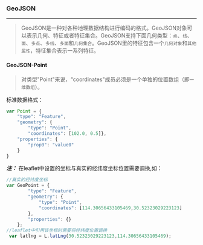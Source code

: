 ### GeoJSON
------
> GeoJSON是一种对各种地理数据结构进行编码的格式。GeoJSON对象可以表示几何、特征或者特征集合。GeoJSON支持下面几何类型：`点`、`线`、`面`、`多点`、`多线`、`多面`和`几何集合`。GeoJSON里的特征包含一个`几何对象`和`其他属性`，特征集合表示一系列特征。

#### GeoJSON-Point
> 对类型"Point"来说，“coordinates"成员必须是一个单独的位置数组（即`一维数组`）。

标准数据格式：
```javascript
var Point = {
    "type": "Feature",
    "geometry": {
        "type": "Point", 
        "coordinates": [102.0, 0.5]},
    "properties": {
        "prop0": "value0"
    }
}
```

***注：*** 在leaflet中设置的坐标与真实的经纬度坐标位置需要调换,如：
```javascript
//真实的经纬度坐标
var GeoPoint = {
        "type": "Feature",
        "geometry": {
            "type": "Point",
            "coordinates": [114.30656433105469,30.52323029223123]
        },
        "properties": {}
    };
//leaflet中引用该坐标时需要将经纬度位置调换
 var latlng = L.latLng(30.52323029223123,114.30656433105469);      
```





